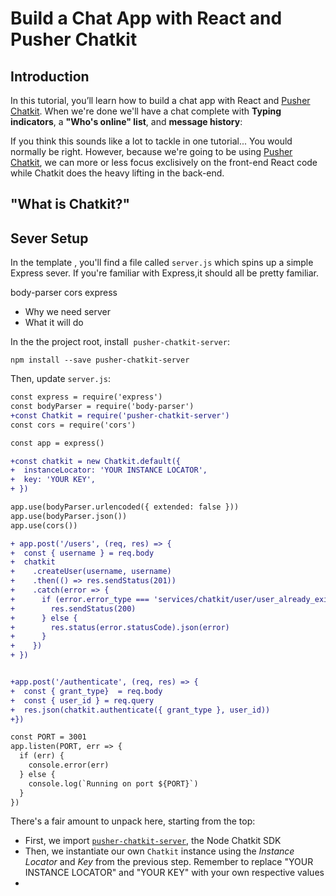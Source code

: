 # Build a Chat App with React and Pusher Chatkit

## Introduction

In this tutorial, you’ll learn how to build a chat app with React and [Pusher Chatkit](https://pusher.com/chatkit). When we're done we'll have a chat complete with **Typing indicators**, a **"Who's online" list**, and **message history**: 

<ANIMATION OF FINAL DEMO>
  
  

If you think this sounds like a lot to tackle in one tutorial... You would normally be right. However, because we're going to be using [Pusher Chatkit](pusher.com/chatkit), we can more or less focus exclisively on the front-end React code while Chatkit does the heavy lifting in the back-end.


## "What is Chatkit?"



## Sever Setup

In the template , you'll find a file called `server.js` which spins up a simple Express sever. If you're familiar with Express,it should all be pretty familiar.


body-parser
cors
express




* Why we need server
* What it will do

In the the project root, install  `pusher-chatkit-server`:

```
npm install --save pusher-chatkit-server
```

Then, update `server.js`:

```diff
const express = require('express')
const bodyParser = require('body-parser')
+const Chatkit = require('pusher-chatkit-server')
const cors = require('cors')

const app = express()

+const chatkit = new Chatkit.default({
+  instanceLocator: 'YOUR INSTANCE LOCATOR',
+  key: 'YOUR KEY',
+ })

app.use(bodyParser.urlencoded({ extended: false }))
app.use(bodyParser.json())
app.use(cors())

+ app.post('/users', (req, res) => {
+  const { username } = req.body
+  chatkit
+    .createUser(username, username)
+    .then(() => res.sendStatus(201))
+    .catch(error => {
+      if (error.error_type === 'services/chatkit/user/user_already_exists') {
+        res.sendStatus(200)
+      } else {
+        res.status(error.statusCode).json(error)
+      }
+    })
+ })


+app.post('/authenticate', (req, res) => {
+  const { grant_type}  = req.body
+  const { user_id } = req.query
+  res.json(chatkit.authenticate({ grant_type }, user_id))
+})

const PORT = 3001
app.listen(PORT, err => {
  if (err) {
    console.error(err)
  } else {
    console.log(`Running on port ${PORT}`)
  }
})
```


There's a fair amount to unpack here, starting from the top:

* First, we import [`pusher-chatkit-server`](https://www.npmjs.com/package/pusher-chatkit-server), the Node Chatkit SDK
* Then, we instantiate our own `Chatkit` instance using the *Instance Locator* and *Key* from the previous step. Remember to replace "YOUR INSTANCE LOCATOR" and "YOUR KEY" with your own respective values
* 
